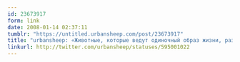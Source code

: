 ```yaml
---
id: 23673917
form: link
date: 2008-01-14 02:37:11
tumblr: "https://untitled.urbansheep.com/post/23673917"
title: "urbansheep: «Животные, которые ведут одиночный образ жизни, размножаются делением клеток» http://b23.ru/cww"
linkurl: http://twitter.com/urbansheep/statuses/595001022
---
```


